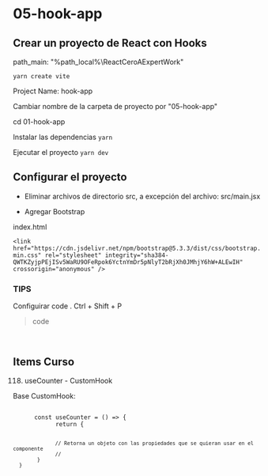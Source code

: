 # 05-hook-app

## Crear un proyecto de React con Hooks

path_main: "%path_local%\ReactCeroAExpertWork"

`yarn create vite`

Project Name: hook-app

Cambiar nombre de la carpeta de proyecto por "05-hook-app"

cd 01-hook-app

Instalar las dependencias
`yarn`	

Ejecutar el proyecto
`yarn dev`

## Configurar el proyecto

- Eliminar archivos de directorio src, a excepción del archivo:
src/main.jsx

- Agregar Bootstrap

index.html

`<link
      href="https://cdn.jsdelivr.net/npm/bootstrap@5.3.3/dist/css/bootstrap.min.css"
      rel="stylesheet"
      integrity="sha384-QWTKZyjpPEjISv5WaRU9OFeRpok6YctnYmDr5pNlyT2bRjXh0JMhjY6hW+ALEwIH"
      crossorigin="anonymous"
/>`


### TIPS
Configuirar code .
Ctrl + Shift + P 
>code

<br />

## Items Curso
118. useCounter - CustomHook

Base CustomHook:

<code>
      const useCounter = () => {
            return {

                  // Retorna un objeto con las propiedades que se quieran usar en el componente
                  // 
            }
      }
</code>



